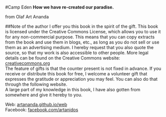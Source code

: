 #Camp Eden
**How we have re-created our paradise.**

from Olaf Art Ananda

##Note of the author
I offer you this book in the spirit of the gift. This book is licensed under the Creative Commons License, which allows you to use it for any non-commercial purpose. This means that you can copy extracts from the book and use them in blogs, etc., as long as you do not sell or use them as an advertising medium. I hereby request that you also quote the source, so that my work is also accessible to other people. More legal details can be found on the Creative Commons website:  
[creativecommons.org](creativecommons.org)  
The feature of gifts is that the counter present is not fixed in advance. If you receive or distribute this book for free, I welcome a volunteer gift that expresses the gratitude or appreciation you may feel. You can also do that through the following website.  
A large part of my knowledge in this book, I have also gotten from somewhere and give it hereby to you.

Web: 		[artananda.github.io/web](artananda.github.io/web)  
Facebook: 	[facebook.com/artanidos](facebook.com/artanidos)